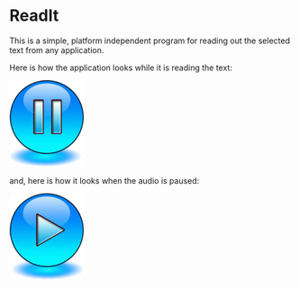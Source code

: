 # ReadIt

This is a simple, platform independent program for reading out the selected text from any application.

Here is how the application looks while it is reading the text:

![Playing](https://github.com/heySourabh/ReadIt/blob/master/src/images/pause.png)  
 
 
and, here is how it looks when the audio is paused:

![Paused](https://github.com/heySourabh/ReadIt/blob/master/src/images/play.png)

